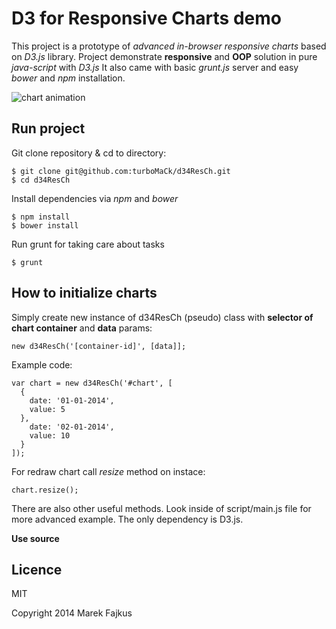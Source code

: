 D3 for Responsive Charts demo
==============
This project is a prototype of *advanced in-browser responsive charts* based on *D3.js* library.
Project demonstrate **responsive** and **OOP** solution in pure *java-script* with *D3.js*
It also came with basic *grunt.js* server and easy *bower* and *npm* installation.

![chart animation](http://data.marekrocks.it/charts.gif)

Run project
--------------
Git clone repository & cd to directory:

    $ git clone git@github.com:turboMaCk/d34ResCh.git
    $ cd d34ResCh

Install dependencies via *npm* and *bower*

    $ npm install
    $ bower install

Run grunt for taking care about tasks

    $ grunt


How to initialize charts
--------------
Simply create new instance of d34ResCh (pseudo) class with **selector of chart container** and **data** params:

    new d34ResCh('[container-id]', [data]];

Example code:

    var chart = new d34ResCh('#chart', [
      {
        date: '01-01-2014',
        value: 5
      },
        date: '02-01-2014',
        value: 10
      }
    ]);

For redraw chart call *resize* method on instace:

    chart.resize();

There are also other useful methods.
Look inside of script/main.js file for more advanced example.
The only dependency is D3.js.

**Use source**

Licence
--------------
MIT

Copyright 2014 Marek Fajkus
